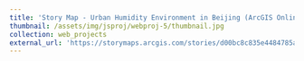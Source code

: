 ```yaml
---
title: 'Story Map - Urban Humidity Environment in Beijing (ArcGIS Online)'
thumbnail: /assets/img/jsproj/webproj-5/thumbnail.jpg
collection: web_projects
external_url: 'https://storymaps.arcgis.com/stories/d00bc8c835e4484785a2e9b3797fee9e'
---
```

